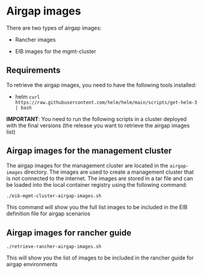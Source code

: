 # Airgap images 

There are two types of airgap images:

- Rancher images

- EIB images for the mgmt-cluster 

## Requirements

To retrieve the airgap images, you need to have the following tools installed:

- helm `curl https://raw.githubusercontent.com/helm/helm/main/scripts/get-helm-3 | bash`

**IMPORTANT**: You need to run the following scripts in a cluster deployed with the final versions (the release you want to retrieve the airgap images list)


## Airgap images for the management cluster

The airgap images for the management cluster are located in the `airgap-images` directory. The images are used to create a management cluster that is not connected to the internet. The images are stored in a tar file and can be loaded into the local container registry using the following command:

```bash
./eib-mgmt-cluster-airgap-images.sh
```

This command will show you the full list images to be included in the EIB definition file for airgap scenarios


## Airgap images for rancher guide

``` 
./retrieve-rancher-airgap-images.sh
```

This will show you the list of images to be included in the rancher guide for airgap environments